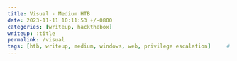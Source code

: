 ```yaml
---
title: Visual - Medium HTB
date: 2023-11-11 10:11:53 +/-0800
categories: [writeup, hackthebox]
writeup: :title
permalink: /visual
tags: [htb, writeup, medium, windows, web, privilege escalation]     # TAG names should always be lowercase
---
```


